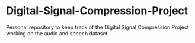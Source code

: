 # Digital-Signal-Compression-Project
Personal repository to keep track of the Digital Signal Compression Project working on the audio and speech dataset
